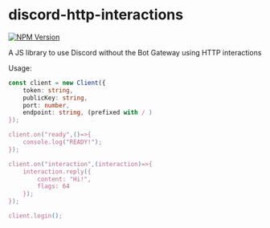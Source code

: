 # discord-http-interactions
[![NPM Version](https://img.shields.io/npm/v/discord-http-interactions?color=37c6ff&style=plastic)](https://www.npmjs.com/package/discord-http-interactions)

A JS library to use Discord without the Bot Gateway using HTTP interactions

Usage:
```ts
const client = new Client({
    token: string,
    publicKey: string,
    port: number,
    endpoint: string, (prefixed with / )
});

client.on("ready",()=>{
    console.log("READY!");
});

client.on("interaction",(interaction)=>{
    interaction.reply({
        content: "Hi!",
        flags: 64
    });
});

client.login();
```


